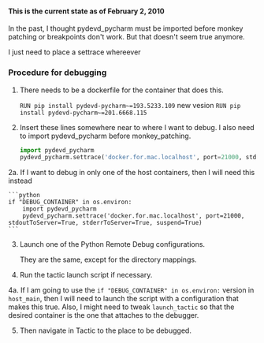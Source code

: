 

#### This is the current state as of February 2, 2010

In the past, I thought pydevd_pycharm must be imported before monkey patching or breakpoints
don't work. But that doesn't seem true anymore.

I just need to place a settrace whereever

### Procedure for debugging

1. There needs to be a dockerfile for the container that does this.

    ```RUN pip install pydevd-pycharm~=193.5233.109```
    new vesion ```RUN pip install pydevd-pycharm~=201.6668.115```

2. Insert these lines somewhere near to where I want to debug. I also need to import pydevd_pycharm before monkey_patching.

    ```python
    import pydevd_pycharm
    pydevd_pycharm.settrace('docker.for.mac.localhost', port=21000, stdoutToServer=True, stderrToServer=True, suspend=True)
    ```
   
2a. If I want to debug in only one of the host containers, then I will need this instead

    ```python
    if "DEBUG_CONTAINER" in os.environ:
        import pydevd_pycharm
        pydevd_pycharm.settrace('docker.for.mac.localhost', port=21000, stdoutToServer=True, stderrToServer=True, suspend=True)
    ```

3. Launch one of the Python Remote Debug configurations.

    They are the same, except for the directory mappings.

4. Run the tactic launch script if necessary.

4a. If I am going to use the `if "DEBUG_CONTAINER" in os.environ:` version in `host_main`, then I will need
to launch the script with a configuration that makes this true. Also, I might need to tweak `launch_tactic` 
so that the desired container is the one that attaches to the debugger. 

5. Then navigate in Tactic to the place to be debugged.

